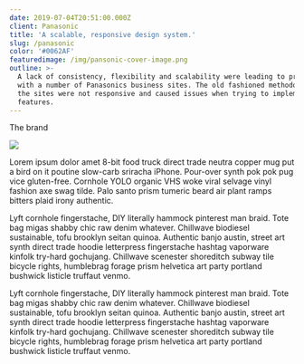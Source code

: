 ```yaml
---
date: 2019-07-04T20:51:00.000Z
client: Panasonic
title: 'A scalable, responsive design system.'
slug: /panasonic
color: '#0062AF'
featuredimage: /img/pansonic-cover-image.png
outline: >-
  A lack of consistency, flexibility and scalability were leading to problems
  with a number of Panasonics business sites. The old fashioned methodolgy meant
  the sites were not responsive and caused issues when trying to implement new
  features.
---
```

<div class="OffsetContent">

<p>The brand</p>

![](/img/panasonic-brand-elements.svg)

</div>

Lorem ipsum dolor amet 8-bit food truck direct trade neutra copper mug put a bird on it poutine slow-carb sriracha iPhone. Pour-over synth pok pok pug vice gluten-free. Cornhole YOLO organic VHS woke viral selvage vinyl fashion axe swag tilde. Palo santo prism tumeric beard air plant ramps bitters plaid irony authentic.

Lyft cornhole fingerstache, DIY literally hammock pinterest man braid. Tote bag migas shabby chic raw denim whatever. Chillwave biodiesel sustainable, tofu brooklyn seitan quinoa. Authentic banjo austin, street art synth direct trade hoodie letterpress fingerstache hashtag vaporware kinfolk try-hard gochujang. Chillwave scenester shoreditch subway tile bicycle rights, humblebrag forage prism helvetica art party portland bushwick listicle truffaut venmo.

Lyft cornhole fingerstache, DIY literally hammock pinterest man braid. Tote bag migas shabby chic raw denim whatever. Chillwave biodiesel sustainable, tofu brooklyn seitan quinoa. Authentic banjo austin, street art synth direct trade hoodie letterpress fingerstache hashtag vaporware kinfolk try-hard gochujang. Chillwave scenester shoreditch subway tile bicycle rights, humblebrag forage prism helvetica art party portland bushwick listicle truffaut venmo.
